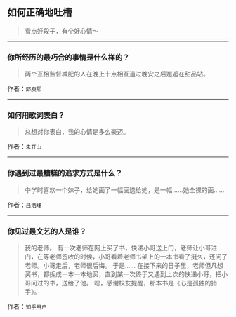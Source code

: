 ## 如何正确地吐槽

> 看点好段子，有个好心情～


 
---

### 你所经历的最巧合的事情是什么样的？

> 两个互相监督减肥的人在晚上十点相互道过晚安之后邂逅在甜品站。


作者：`邵庾熙`

---

### 如何用歌词表白？

> 总想对你表白，我的心情是多么豪迈。


作者：`朱开山`

---

### 你遇到过最糟糕的追求方式是什么？

> 中学时喜欢一个妹子，给她画了一幅画送给她，是一幅……她全裸的画……


作者：`吕浩峰`

---

### 你见过最文艺的人是谁？

> 我的老师。
> 有一次老师在网上买了书，快递小哥送上门，老师让小哥进门，在等老师签收的时候，小哥看着老师书架上的一本书看了挺久，还问了老师。小哥走后，老师很后悔。
> 于是……
> 在接下来的日子里，老师但凡想买书，都拆成一本一本地买，直到某一次终于又遇到上次的快递小哥，把小哥问过的书，送给了他。
> 嗯，感谢校友提醒，那本书是《心是孤独的猎手》。


作者：`知乎用户`